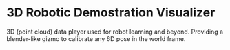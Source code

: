 # 3D Robotic Demostration Visualizer

3D (point cloud) data player used for robot learning and beyond. Providing a blender-like gizmo to calibrate any 6D pose in the world frame.